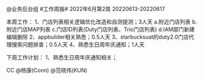 @业务后台组 #工作周报#
2022年6月第2周 20220613-20220617

本周工作：
1、门店列表相关逻辑优化改造和自测提测；3人天
 a.附近门店列表
 b.附近门店MAP列表
 c.门店ID列表(Duty门店列表、Trio门店列表)
 d.IAM部门新建编辑删除
2、appbuilder相关熟悉；0.5人天
3、starbucksuat的duty2.0门店代理搜索问题排查；0.5人天
4、熟悉生日周年庆通知；1人天


下周工作计划：
1、熟悉生日周年庆通知相关；

CC @杨康(Conn) @范晓伟(KUN)